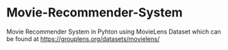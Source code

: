 # Movie-Recommender-System
Movie Recommender System in Pyhton using MovieLens Dataset which can be found at https://grouplens.org/datasets/movielens/
